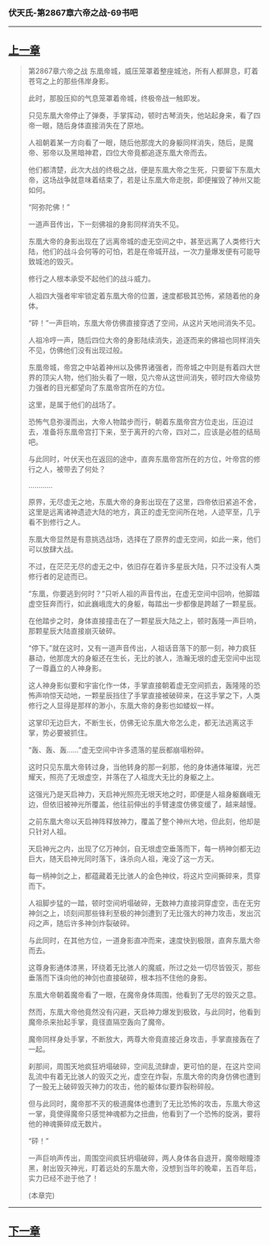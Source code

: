 ### 伏天氏-第2867章六帝之战-69书吧

--------
[上一章](./07e550c88dee4836c2404cf542e09e2a.md)
--------


>
>
>
>第2867章六帝之战
>东凰帝城，威压笼罩着整座城池，所有人都屏息，盯着苍穹之上的那些伟岸身影。
>
>此时，那股压抑的气息笼罩着帝城，终极帝战一触即发。
>
>只见东凰大帝停止了弹奏，手掌挥动，顿时古琴消失，他站起身来，看了四帝一眼，随后身体直接消失在了原地。
>
>人祖朝着某一方向看了一眼，随后他那庞大的身躯同样消失，随后，是魔帝、邪帝以及黑暗神君，四位大帝竟都追逐东凰大帝而去。
>
>他们都清楚，此次大战的终极之战，便是东凰大帝之生死，只要留下东凰大帝，这场战争就意味着结束了，若是让东凰大帝走脱，即便摧毁了神州又能如何。
>
>“阿弥陀佛！”
>
>一道声音传出，下一刻佛祖的身影同样消失不见。
>
>东凰大帝的身影出现在了远离帝城的虚无空间之中，甚至远离了人类修行大陆，他们的战斗会何等的可怕，若是在帝城开战，一次力量爆发便有可能导致城池的毁灭。
>
>修行之人根本承受不起他们的战斗威力。
>
>人祖四大强者牢牢锁定着东凰大帝的位置，速度都极其恐怖，紧随着他的身体。
>
>“砰！”一声巨响，东凰大帝仿佛直接穿透了空间，从这片天地间消失不见。
>
>人祖冷哼一声，随后四位大帝的身影陆续消失，追逐而来的佛祖也同样消失不见，仿佛他们没有出现过般。
>
>东凰帝城，帝宫之中站着神州以及佛界诸强者，而帝城之中则是有着四大世界的顶尖人物，他们抬头看了一眼，见六帝从这世间消失，顿时四大帝级势力强者的目光都望向了东凰帝宫所在的方位。
>
>这里，是属于他们的战场了。
>
>恐怖气息弥漫而出，大帝人物踏步而行，朝着东凰帝宫方位走出，压迫过去，准备将东凰帝宫打下来，至于离开的六帝，四对二，应该是必胜的结局吧。
>
>与此同时，叶伏天也在返回的途中，直奔东凰帝宫所在的方位，叶帝宫的修行之人，被带去了何处？
>
>…………
>
>原界，无尽虚无之地，东凰大帝的身影出现在了这里，四帝依旧紧追不舍，这里是远离诸神遗迹大陆的地方，真正的虚无空间所在地，人迹罕至，几乎看不到修行之人。
>
>东凰大帝显然是有意挑选战场，选择在了原界的虚无空间，如此一来，他们可以放肆大战。
>
>不过，在茫茫无尽的虚无之中，依旧存在着许多星辰大陆，只不过没有人类修行者的足迹而已。
>
>“东凰，你要逃到何时？”只听人祖的声音传出，在虚无空间中回响，他脚踏虚空狂奔而行，如此巍峨庞大的身躯，每踏出一步都像是跨越了一颗星辰。
>
>在他踏步之时，身体直接撞击在了一颗星辰大陆之上，顿时轰隆一声巨响，那颗星辰大陆直接崩灭破碎。
>
>“停下。”就在这时，又有一道声音传出，人祖话音落下的那一刻，神力疯狂暴动，他那庞大的身躯还在生长，无比的骇人，浩瀚无垠的虚无空间中出现了一尊矗立的人神身影。
>
>这人神身影似要和宇宙化作一体，手掌直接朝着虚无空间抓去，轰隆隆的恐怖声响惊天动地，一颗星辰挡住了手掌直接被破碎来，在这手掌之下，人类修行之人显得是那样的渺小，东凰大帝的身影也如蝼蚁一样。
>
>这掌印无边巨大，不断生长，仿佛无论东凰大帝怎么走，都无法逃离这手掌，势必要被抓住。
>
>“轰、轰、轰……”虚无空间中许多遗落的星辰都崩塌粉碎。
>
>这时只见东凰大帝转过身，当他转身的那一刹那，他的身体通体璀璨，光芒耀天，照亮了无垠虚空，并落在了人祖庞大无比的身躯之上。
>
>这强光乃是天启神力，天启神光照亮无垠天地之时，即便是人祖身躯巍峨无边，但依旧被神光所覆盖，他往前伸出的手臂速度仿佛变缓了，越来越慢。
>
>之前东凰大帝以天启神阵释放神力，覆盖了整个神州大地，但此刻，他却是只针对人祖。
>
>天启神光之内，出现了亿万神剑，自无垠虚空垂落而下，每一柄神剑都无边巨大，随天启神光同时落下，诛杀向人祖，淹没了这一方天。
>
>每一柄神剑之上，都蕴藏着无比骇人的金色神纹，将这片空间撕碎来，贯穿而下。
>
>人祖脚步猛的一踏，顿时空间坍塌破碎，无数神力直接洞穿虚空，击在无穷神剑之上，顷刻间那些锋利至极的神剑遭到了无比强大的神力攻击，发出沉闷之声，随后许多神剑炸裂破碎。
>
>与此同时，在其他方位，一道身影直冲而来，速度快到极限，直奔东凰大帝而去。
>
>这尊身影通体漆黑，环绕着无比骇人的魔威，所过之处一切尽皆毁灭，那些垂落而下诛向他的神剑也直接破碎，根本挡不住他的身影。
>
>东凰大帝朝着魔帝看了一眼，在魔帝身体周围，他看到了无尽的毁灭之意。
>
>然而，东凰大帝他竟然没有闪避，天启神力爆发到极致，与此同时，他看到魔帝杀来抬起手掌，竟径直隔空轰向了魔帝。
>
>魔帝同样身处手掌，不断放大，两尊大帝竟直接近身攻击，手掌直接轰在了一起。
>
>刹那间，周围天地疯狂坍塌破碎，空间乱流肆虐，更可怕的是，在这片空间乱流中有着无比骇人的毁灭之光，虚空在炸裂，东凰大帝的肉身仿佛也遭到了一股无上破碎毁灭神力的攻击，他的躯体似要炸裂粉碎般。
>
>但与此同时，魔帝那不灭的极道魔体也遭到了无比恐怖的攻击，东凰大帝这一掌，竟使得魔帝只感觉神魂都为之扭曲，他看到了一个恐怖的旋涡，要将他的神魂撕碎成无数片。
>
>“砰！”
>
>一声巨响声传出，周围空间疯狂坍塌破碎，两人身体各自退开，魔帝眼瞳漆黑，射出毁灭神光，盯着远处的东凰大帝，没想到当年的晚辈，五百年后，实力已经不逊于他了！
>
>(本章完)
>
>

--------
[下一章](./46cfd99b73acaed1e4d228ae80ac4dd5.md)
--------
